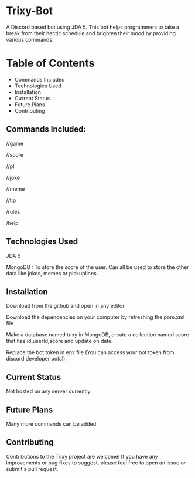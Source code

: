 # Trixy-Bot

A Discord based bot using JDA 5. This bot helps programmers to take a break from their hectic schedule and brighten their mood by providing various commands.

# Table of Contents
* Commands Included
* Technologies Used
* Installation
* Current Status
* Future Plans
* Contributing


## Commands Included:

//game

//score

//pl

//joke

//meme

//tip

/rules

/help


 ## Technologies Used

JDA 5

MongoDB : To store the score of the user. Can all be used to store the other data like jokes, memes or pickuplines.


 ## Installation

Download from the github and open in any editor

Download the dependencies on your computer by refreshing the pom.xml file

Make a database named trixy in MongoDB, create a collection named score that has id,userId,score and update on date.

Replace the bot token in env file (You can access your bot token from discord developer potal).


## Current Status
Not hosted on any server currently

## Future Plans
Many more commands can be added

## Contributing
Contributions to the Trixy project are welcome! If you have any improvements or bug fixes to suggest, please feel free to open an issue or submit a pull request.
